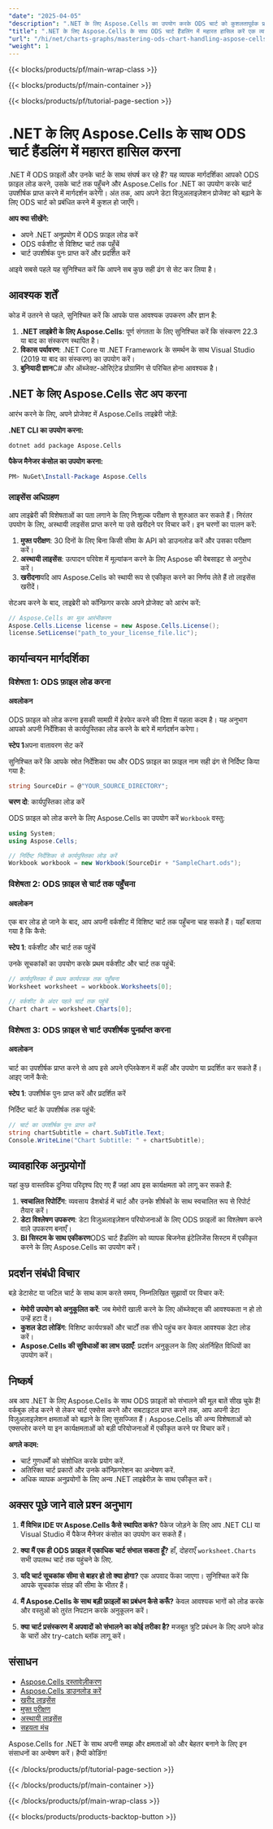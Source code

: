 ```yaml
---
"date": "2025-04-05"
"description": ".NET के लिए Aspose.Cells का उपयोग करके ODS चार्ट को कुशलतापूर्वक प्रबंधित करना सीखें। यह मार्गदर्शिका आपके .NET अनुप्रयोगों में चार्ट उपशीर्षक लोड करने, एक्सेस करने और पुनर्प्राप्त करने को कवर करती है।"
"title": ".NET के लिए Aspose.Cells के साथ ODS चार्ट हैंडलिंग में महारत हासिल करें एक व्यापक गाइड"
"url": "/hi/net/charts-graphs/mastering-ods-chart-handling-aspose-cells-net/"
"weight": 1
---
```


{{< blocks/products/pf/main-wrap-class >}}

{{< blocks/products/pf/main-container >}}

{{< blocks/products/pf/tutorial-page-section >}}


# .NET के लिए Aspose.Cells के साथ ODS चार्ट हैंडलिंग में महारत हासिल करना

.NET में ODS फ़ाइलों और उनके चार्ट के साथ संघर्ष कर रहे हैं? यह व्यापक मार्गदर्शिका आपको ODS फ़ाइल लोड करने, उसके चार्ट तक पहुँचने और Aspose.Cells for .NET का उपयोग करके चार्ट उपशीर्षक प्राप्त करने में मार्गदर्शन करेगी। अंत तक, आप अपने डेटा विज़ुअलाइज़ेशन प्रोजेक्ट को बढ़ाने के लिए ODS चार्ट को प्रबंधित करने में कुशल हो जाएँगे।

**आप क्या सीखेंगे:**
- अपने .NET अनुप्रयोग में ODS फ़ाइल लोड करें
- ODS वर्कशीट से विशिष्ट चार्ट तक पहुँचें
- चार्ट उपशीर्षक पुनः प्राप्त करें और प्रदर्शित करें

आइये सबसे पहले यह सुनिश्चित करें कि आपने सब कुछ सही ढंग से सेट कर लिया है।

## आवश्यक शर्तें

कोड में उतरने से पहले, सुनिश्चित करें कि आपके पास आवश्यक उपकरण और ज्ञान है:

1. **.NET लाइब्रेरी के लिए Aspose.Cells**: पूर्ण संगतता के लिए सुनिश्चित करें कि संस्करण 22.3 या बाद का संस्करण स्थापित है।
2. **विकास पर्यावरण**: .NET Core या .NET Framework के समर्थन के साथ Visual Studio (2019 या बाद का संस्करण) का उपयोग करें।
3. **बुनियादी ज्ञान**C# और ऑब्जेक्ट-ओरिएंटेड प्रोग्रामिंग से परिचित होना आवश्यक है।

## .NET के लिए Aspose.Cells सेट अप करना

आरंभ करने के लिए, अपने प्रोजेक्ट में Aspose.Cells लाइब्रेरी जोड़ें:

**.NET CLI का उपयोग करना:**

```bash
dotnet add package Aspose.Cells
```

**पैकेज मैनेजर कंसोल का उपयोग करना:**

```powershell
PM> NuGet\Install-Package Aspose.Cells
```

### लाइसेंस अधिग्रहण

आप लाइब्रेरी की विशेषताओं का पता लगाने के लिए निःशुल्क परीक्षण से शुरुआत कर सकते हैं। निरंतर उपयोग के लिए, अस्थायी लाइसेंस प्राप्त करने या उसे खरीदने पर विचार करें। इन चरणों का पालन करें:

1. **मुफ्त परीक्षण**: 30 दिनों के लिए बिना किसी सीमा के API को डाउनलोड करें और उसका परीक्षण करें।
2. **अस्थायी लाइसेंस**: उत्पादन परिवेश में मूल्यांकन करने के लिए Aspose की वेबसाइट से अनुरोध करें।
3. **खरीदना**यदि आप Aspose.Cells को स्थायी रूप से एकीकृत करने का निर्णय लेते हैं तो लाइसेंस खरीदें।

सेटअप करने के बाद, लाइब्रेरी को कॉन्फ़िगर करके अपने प्रोजेक्ट को आरंभ करें:

```csharp
// Aspose.Cells का मूल आरंभीकरण
Aspose.Cells.License license = new Aspose.Cells.License();
license.SetLicense("path_to_your_license_file.lic");
```

## कार्यान्वयन मार्गदर्शिका

### विशेषता 1: ODS फ़ाइल लोड करना

#### अवलोकन

ODS फ़ाइल को लोड करना इसकी सामग्री में हेरफेर करने की दिशा में पहला कदम है। यह अनुभाग आपको अपनी निर्देशिका से कार्यपुस्तिका लोड करने के बारे में मार्गदर्शन करेगा।

**स्टेप 1**अपना वातावरण सेट करें

सुनिश्चित करें कि आपके स्रोत निर्देशिका पथ और ODS फ़ाइल का फ़ाइल नाम सही ढंग से निर्दिष्ट किया गया है:

```csharp
string SourceDir = @"YOUR_SOURCE_DIRECTORY";
```

**चरण दो**: कार्यपुस्तिका लोड करें

ODS फ़ाइल को लोड करने के लिए Aspose.Cells का उपयोग करें `Workbook` वस्तु:

```csharp
using System;
using Aspose.Cells;

// निर्दिष्ट निर्देशिका से कार्यपुस्तिका लोड करें
Workbook workbook = new Workbook(SourceDir + "SampleChart.ods");
```

### विशेषता 2: ODS फ़ाइल से चार्ट तक पहुँचना

#### अवलोकन

एक बार लोड हो जाने के बाद, आप अपनी वर्कशीट में विशिष्ट चार्ट तक पहुँचना चाह सकते हैं। यहाँ बताया गया है कि कैसे:

**स्टेप 1**: वर्कशीट और चार्ट तक पहुंचें

उनके सूचकांकों का उपयोग करके प्रथम वर्कशीट और चार्ट तक पहुंचें:

```csharp
// कार्यपुस्तिका में प्रथम कार्यपत्रक तक पहुँचना
Worksheet worksheet = workbook.Worksheets[0];

// वर्कशीट के अंदर पहले चार्ट तक पहुंचें
Chart chart = worksheet.Charts[0];
```

### विशेषता 3: ODS फ़ाइल से चार्ट उपशीर्षक पुनर्प्राप्त करना

#### अवलोकन

चार्ट का उपशीर्षक प्राप्त करने से आप इसे अपने एप्लिकेशन में कहीं और उपयोग या प्रदर्शित कर सकते हैं। आइए जानें कैसे:

**स्टेप 1**: उपशीर्षक पुनः प्राप्त करें और प्रदर्शित करें

निर्दिष्ट चार्ट के उपशीर्षक तक पहुंचें:

```csharp
// चार्ट का उपशीर्षक पुनः प्राप्त करें
string chartSubtitle = chart.SubTitle.Text;
Console.WriteLine("Chart Subtitle: " + chartSubtitle);
```

## व्यावहारिक अनुप्रयोगों

यहां कुछ वास्तविक दुनिया परिदृश्य दिए गए हैं जहां आप इस कार्यक्षमता को लागू कर सकते हैं:

1. **स्वचालित रिपोर्टिंग**: व्यवसाय डैशबोर्ड में चार्ट और उनके शीर्षकों के साथ स्वचालित रूप से रिपोर्ट तैयार करें।
2. **डेटा विश्लेषण उपकरण**: डेटा विज़ुअलाइज़ेशन परियोजनाओं के लिए ODS फ़ाइलों का विश्लेषण करने वाले उपकरण बनाएँ।
3. **BI सिस्टम के साथ एकीकरण**ODS चार्ट हैंडलिंग को व्यापक बिजनेस इंटेलिजेंस सिस्टम में एकीकृत करने के लिए Aspose.Cells का उपयोग करें।

## प्रदर्शन संबंधी विचार

बड़े डेटासेट या जटिल चार्ट के साथ काम करते समय, निम्नलिखित सुझावों पर विचार करें:

- **मेमोरी उपयोग को अनुकूलित करें**: जब मेमोरी खाली करने के लिए ऑब्जेक्ट्स की आवश्यकता न हो तो उन्हें हटा दें।
- **कुशल डेटा लोडिंग**: विशिष्ट कार्यपत्रकों और चार्टों तक सीधे पहुंच कर केवल आवश्यक डेटा लोड करें।
- **Aspose.Cells की सुविधाओं का लाभ उठाएँ**: प्रदर्शन अनुकूलन के लिए अंतर्निहित विधियों का उपयोग करें।

## निष्कर्ष

अब आप .NET के लिए Aspose.Cells के साथ ODS फ़ाइलों को संभालने की मूल बातें सीख चुके हैं! वर्कबुक लोड करने से लेकर चार्ट एक्सेस करने और सबटाइटल प्राप्त करने तक, आप अपनी डेटा विज़ुअलाइज़ेशन क्षमताओं को बढ़ाने के लिए सुसज्जित हैं। Aspose.Cells की अन्य विशेषताओं को एक्सप्लोर करने या इन कार्यक्षमताओं को बड़ी परियोजनाओं में एकीकृत करने पर विचार करें।

**अगले कदम:**
- चार्ट गुणधर्मों को संशोधित करके प्रयोग करें.
- अतिरिक्त चार्ट प्रकारों और उनके कॉन्फ़िगरेशन का अन्वेषण करें.
- अधिक व्यापक अनुप्रयोगों के लिए अन्य .NET लाइब्रेरीज़ के साथ एकीकृत करें।

## अक्सर पूछे जाने वाले प्रश्न अनुभाग

1. **मैं विभिन्न IDE पर Aspose.Cells कैसे स्थापित करूं?**
   पैकेज जोड़ने के लिए आप .NET CLI या Visual Studio में पैकेज मैनेजर कंसोल का उपयोग कर सकते हैं।

2. **क्या मैं एक ही ODS फ़ाइल में एकाधिक चार्ट संभाल सकता हूँ?**
   हाँ, दोहराएँ `worksheet.Charts` सभी उपलब्ध चार्ट तक पहुंचने के लिए.

3. **यदि चार्ट सूचकांक सीमा से बाहर हो तो क्या होगा?**
   एक अपवाद फेंका जाएगा। सुनिश्चित करें कि आपके सूचकांक संग्रह की सीमा के भीतर हैं।

4. **मैं Aspose.Cells के साथ बड़ी फ़ाइलों का प्रबंधन कैसे करूँ?**
   केवल आवश्यक भागों को लोड करके और वस्तुओं को तुरंत निपटान करके अनुकूलन करें।

5. **क्या चार्ट प्रसंस्करण में अपवादों को संभालने का कोई तरीका है?**
   मजबूत त्रुटि प्रबंधन के लिए अपने कोड के चारों ओर try-catch ब्लॉक लागू करें।

## संसाधन
- [Aspose.Cells दस्तावेज़ीकरण](https://reference.aspose.com/cells/net/)
- [Aspose.Cells डाउनलोड करें](https://releases.aspose.com/cells/net/)
- [खरीद लाइसेंस](https://purchase.aspose.com/buy)
- [मुफ्त परीक्षण](https://releases.aspose.com/cells/net/)
- [अस्थायी लाइसेंस](https://purchase.aspose.com/temporary-license/)
- [सहयता मंच](https://forum.aspose.com/c/cells/9)

Aspose.Cells for .NET के साथ अपनी समझ और क्षमताओं को और बेहतर बनाने के लिए इन संसाधनों का अन्वेषण करें। हैप्पी कोडिंग!

{{< /blocks/products/pf/tutorial-page-section >}}

{{< /blocks/products/pf/main-container >}}

{{< /blocks/products/pf/main-wrap-class >}}

{{< blocks/products/products-backtop-button >}}